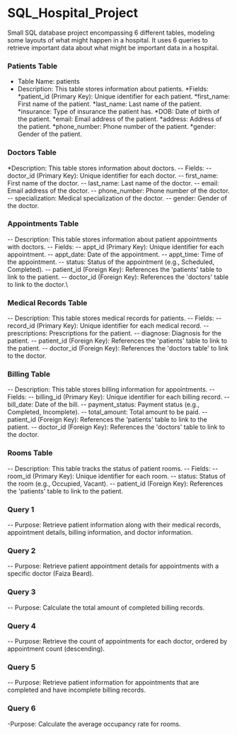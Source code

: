 # SQL_Hospital_Project

Small SQL database project encompassing 6 different tables, modeling some layouts of what might happen in a hospital. It uses 6 queries to retrieve important data about what might be important data in a hospital. 

### Patients Table ###
* Table Name: patients
* Description: This table stores information about patients.
*Fields:
*patient_id (Primary Key): Unique identifier for each patient.
*first_name: First name of the patient.
*last_name: Last name of the patient.
*insurance: Type of insurance the patient has.
*DOB: Date of birth of the patient.
*email: Email address of the patient.
*address: Address of the patient.
*phone_number: Phone number of the patient.
*gender: Gender of the patient.

 ### Doctors Table ###
 *Description: This table stores information about doctors.
-- Fields:
-- doctor_id (Primary Key): Unique identifier for each doctor.
-- first_name: First name of the doctor.
-- last_name: Last name of the doctor.
-- email: Email address of the doctor.
-- phone_number: Phone number of the doctor.
-- specialization: Medical specialization of the doctor.
-- gender: Gender of the doctor.

 ### Appointments Table ###
 -- Description: This table stores information about patient appointments with doctors.
-- Fields:
-- appt_id (Primary Key): Unique identifier for each appointment.
-- appt_date: Date of the appointment.
-- appt_time: Time of the appointment.
-- status: Status of the appointment (e.g., Scheduled, Completed).
-- patient_id (Foreign Key): References the 'patients' table to link to the patient.
-- doctor_id (Foreign Key): References the 'doctors' table to link to the doctor.\

### Medical Records Table ###
-- Description: This table stores medical records for patients.
-- Fields:
-- record_id (Primary Key): Unique identifier for each medical record.
-- prescriptions: Prescriptions for the patient.
-- diagnose: Diagnosis for the patient.
-- patient_id (Foreign Key): References the 'patients' table to link to the patient.
-- doctor_id (Foreign Key): References the 'doctors table' to link to the doctor.
 ### Billing Table ###
 -- Description: This table stores billing information for appointments.
-- Fields:
-- billing_id (Primary Key): Unique identifier for each billing record.
-- bill_date: Date of the bill.
-- payment_status: Payment status (e.g., Completed, Incomplete).
-- total_amount: Total amount to be paid.
-- patient_id (Foreign Key): References the 'patients' table to link to the patient.
-- doctor_id (Foreign Key): References the 'doctors' table to link to the doctor.
### Rooms Table ###
-- Description: This table tracks the status of patient rooms.
-- Fields:
-- room_id (Primary Key): Unique identifier for each room.
-- status: Status of the room (e.g., Occupied, Vacant).
-- patient_id (Foreign Key): References the 'patients' table to link to the patient.
### Query 1 ### 
-- Purpose: Retrieve patient information along with their medical records, appointment details, billing information, and doctor information.
### Query 2 ### 
-- Purpose: Retrieve patient appointment details for appointments with a specific doctor (Faiza Beard).
### Query 3 ### 
-- Purpose: Calculate the total amount of completed billing records.
### Query 4 ### 
-- Purpose: Retrieve the count of appointments for each doctor, ordered by appointment count (descending).
### Query 5 ### 
-- Purpose: Retrieve patient information for appointments that are completed and have incomplete billing records.
### Query 6 ### 
-Purpose: Calculate the average occupancy rate for rooms.
